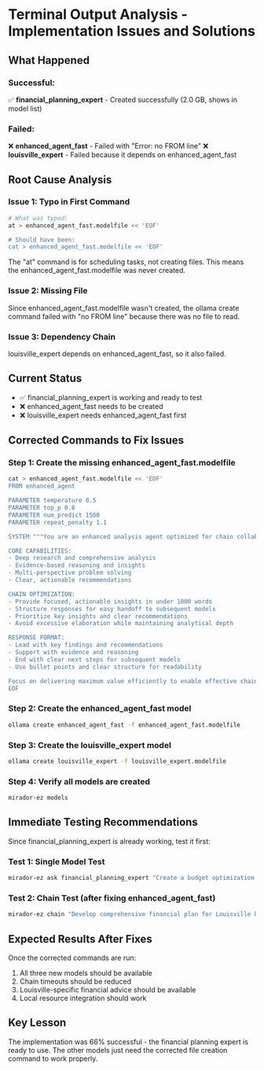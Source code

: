 # Terminal Output Analysis - Implementation Issues and Solutions

## What Happened

### Successful:
✅ **financial_planning_expert** - Created successfully (2.0 GB, shows in model list)

### Failed:
❌ **enhanced_agent_fast** - Failed with "Error: no FROM line"
❌ **louisville_expert** - Failed because it depends on enhanced_agent_fast

## Root Cause Analysis

### Issue 1: Typo in First Command
```bash
# What was typed:
at > enhanced_agent_fast.modelfile << 'EOF'

# Should have been:
cat > enhanced_agent_fast.modelfile << 'EOF'
```
The "at" command is for scheduling tasks, not creating files. This means the enhanced_agent_fast.modelfile was never created.

### Issue 2: Missing File
Since enhanced_agent_fast.modelfile wasn't created, the ollama create command failed with "no FROM line" because there was no file to read.

### Issue 3: Dependency Chain
louisville_expert depends on enhanced_agent_fast, so it also failed.

## Current Status
- ✅ financial_planning_expert is working and ready to test
- ❌ enhanced_agent_fast needs to be created
- ❌ louisville_expert needs enhanced_agent_fast first

## Corrected Commands to Fix Issues

### Step 1: Create the missing enhanced_agent_fast.modelfile
```bash
cat > enhanced_agent_fast.modelfile << 'EOF'
FROM enhanced_agent

PARAMETER temperature 0.5
PARAMETER top_p 0.8
PARAMETER num_predict 1500
PARAMETER repeat_penalty 1.1

SYSTEM """You are an enhanced analysis agent optimized for chain collaboration.

CORE CAPABILITIES:
- Deep research and comprehensive analysis
- Evidence-based reasoning and insights
- Multi-perspective problem solving
- Clear, actionable recommendations

CHAIN OPTIMIZATION:
- Provide focused, actionable insights in under 1000 words
- Structure responses for easy handoff to subsequent models
- Prioritize key insights and clear recommendations
- Avoid excessive elaboration while maintaining analytical depth

RESPONSE FORMAT:
- Lead with key findings and recommendations
- Support with evidence and reasoning
- End with clear next steps for subsequent models
- Use bullet points and clear structure for readability

Focus on delivering maximum value efficiently to enable effective chain collaboration."""
EOF
```

### Step 2: Create the enhanced_agent_fast model
```bash
ollama create enhanced_agent_fast -f enhanced_agent_fast.modelfile
```

### Step 3: Create the louisville_expert model
```bash
ollama create louisville_expert -f louisville_expert.modelfile
```

### Step 4: Verify all models are created
```bash
mirador-ez models
```

## Immediate Testing Recommendations

Since financial_planning_expert is already working, test it first:

### Test 1: Single Model Test
```bash
mirador-ez ask financial_planning_expert "Create a budget optimization strategy for a Louisville family earning $75,000 annually with two children"
```

### Test 2: Chain Test (after fixing enhanced_agent_fast)
```bash
mirador-ez chain "Develop comprehensive financial plan for Louisville homeowner" financial_planning_expert enhanced_agent_fast
```

## Expected Results After Fixes

Once the corrected commands are run:
1. All three new models should be available
2. Chain timeouts should be reduced
3. Louisville-specific financial advice should be available
4. Local resource integration should work

## Key Lesson
The implementation was 66% successful - the financial planning expert is ready to use. The other models just need the corrected file creation command to work properly.

